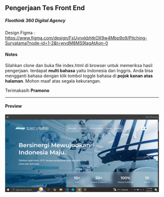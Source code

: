 ## Pengerjaan Tes Front End
##### Floothink 360 Digital Agency
Design Figma : https://www.figma.com/design/FsUvnxkbhtkOX9w4Mbp9o9/Pitching-Suryatama?node-id=1-2&t=wvdM8MS9IagAtAon-0

#### Notes
Silahkan clone dan buka file index.html di browser untuk memeriksa hasil pengerjaan. terdapat **multi bahasa** yaitu Indonesia dan Inggris. Anda bisa mengganti bahasa dengan klik tombol toggle bahasa di **pojok kanan atas halaman**.
Mohon maaf atas segala kekurangan. 

Terimakasih
**Pramono**

----

#### Preview
![Preview](assets/img/preview.png)

